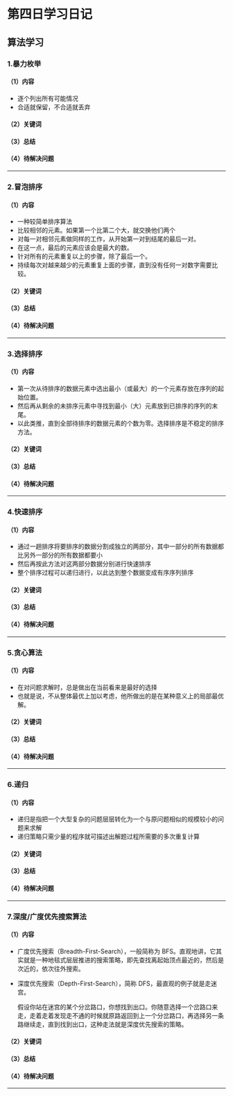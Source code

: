 # 第四日学习日记

## 算法学习

### 1.暴力枚举

#### （1）内容

- 逐个列出所有可能情况
- 合适就保留，不合适就丢弃

#### （2）关键词

#### （3）总结

#### （4）待解决问题

------

### 2.冒泡排序

#### （1）内容

- 一种较简单排序算法
- 比较相邻的元素。如果第一个比第二个大，就交换他们两个
- 对每一对相邻元素做同样的工作，从开始第一对到结尾的最后一对。
- 在这一点，最后的元素应该会是最大的数。
- 针对所有的元素重复以上的步骤，除了最后一个。
- 持续每次对越来越少的元素重复上面的步骤，直到没有任何一对数字需要比较。

#### （2）关键词

#### （3）总结

#### （4）待解决问题

------

### 3.选择排序

#### （1）内容

- 第一次从待排序的数据元素中选出最小（或最大）的一个元素存放在序列的起始位置。
- 然后再从剩余的未排序元素中寻找到最小（大）元素放到已排序的序列的末尾。
- 以此类推，直到全部待排序的数据元素的个数为零。选择排序是不稳定的排序方法。

#### （2）关键词

#### （3）总结

#### （4）待解决问题

------

### 4.快速排序

#### （1）内容

- 通过一趟排序将要排序的数据分割成独立的两部分，其中一部分的所有数据都比另外一部分的所有数据都要小
- 然后再按此方法对这两部分数据分别进行快速排序
- 整个排序过程可以递归进行，以此达到整个数据变成有序序列排序

#### （2）关键词

#### （3）总结

#### （4）待解决问题

------

### 5.贪心算法

#### （1）内容

- 在对问题求解时，总是做出在当前看来是最好的选择
- 也就是说，不从整体最优上加以考虑，他所做出的是在某种意义上的局部最优解。

#### （2）关键词

#### （3）总结

#### （4）待解决问题

------

### 6.递归

#### （1）内容

- 递归是指把一个大型复杂的问题层层转化为一个与原问题相似的规模较小的问题来求解
- 递归策略只需少量的程序就可描述出解题过程所需要的多次重复计算

#### （2）关键词

#### （3）总结

#### （4）待解决问题

------

### 7.深度/广度优先搜索算法

#### （1）内容

- 广度优先搜索（Breadth-First-Search），一般简称为 BFS。直观地讲，它其实就是一种地毯式层层推进的搜索策略，即先查找离起始顶点最近的，然后是次近的，依次往外搜索。

- 深度优先搜索（Depth-First-Search），简称 DFS，最直观的例子就是走迷宫。

  假设你站在迷宫的某个分岔路口，你想找到出口。你随意选择一个岔路口来走，走着走着发现走不通的时候就原路返回到上一个分岔路口，再选择另一条路继续走，直到找到出口，这种走法就是深度优先搜索的策略。

#### （2）关键词

#### （3）总结

#### （4）待解决问题

------



#### 

#### 